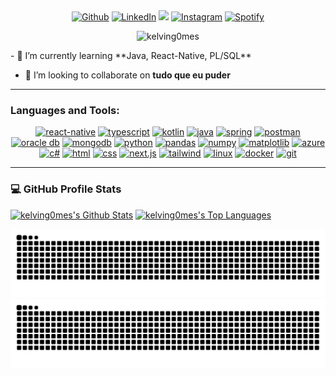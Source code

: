 
  
<div align="center">
  <a href="https://github.com/kelving0mes" target="_blank"><img src="https://img.shields.io/badge/GitHub-%233C3C3D.svg?&style=flat-square&logo=github&logoColor=white" alt="Github"></a>
  <a href="https://www.linkedin.com/in/kelving0mes/" target="_blank"><img src="https://img.shields.io/badge/LinkedIn-%230077B5.svg?&style=flat-square&logo=linkedin&logoColor=white" alt="LinkedIn"></a>
  <a href="mailto:kelvingomes04@gmail.com?subject=Hello%20kelving0mes,%20From%20Github"><img src="https://img.shields.io/badge/Gmail-%23D14836.svg?&style=flat-square&&logo=gmail&logoColor=white" /></a>
  <a href="https://www.instagram.com/kelving0mes/" target="_blank"><img src="https://img.shields.io/badge/Instagram-%23DD2A7B.svg?&style=flat-square&logo=instagram&logoColor=white" alt="Instagram"></a>
  <a href="https://open.spotify.com/playlist/37i9dQZF1DWYfNJLV7OBMA" target="_blank"><img src="https://img.shields.io/badge/Spotify-%2325BE48.svg?&style=flat-square&logo=spotify&logoColor=white" alt="Spotify"></a>
  <p align="center"> <img src="https://komarev.com/ghpvc/?username=kelving0mes&label=Profile%20views&color=0e75b6&style=flat" alt="kelving0mes" /> </p>
</div>
</h2>
- 🌱 I’m currently learning **Java, React-Native, PL/SQL**

- 👯 I’m looking to collaborate on **tudo que eu puder**
<p align="left">
</p>
<hr>
<h3 align="left">Languages and Tools:</h3>
<div align="center">
  
  <a href="https://reactnative.dev/" target="_blank"> <img width=40 height=40 src="https://cdn.jsdelivr.net/gh/devicons/devicon@latest/icons/react/react-original.svg" alt="react-native"></a>
  <a href="https://www.typescriptlang.org/" target="_blank"> <img width=40 height=40 src="https://cdn.jsdelivr.net/gh/devicons/devicon@latest/icons/typescript/typescript-original.svg" alt="typescript"></a>
  <a href="https://kotlinlang.org/" target="_blank"> <img width=40 height=40 src="https://cdn.jsdelivr.net/gh/devicons/devicon@latest/icons/kotlin/kotlin-original.svg" alt="kotlin"></a>
  <a href="https://www.java.com/pt-BR/" target="_blank"> <img width=40 height=40 src="https://cdn.jsdelivr.net/gh/devicons/devicon@latest/icons/java/java-original-wordmark.svg" alt="java"></a>
  <a href="https://spring.io/" target="_blank"> <img width=40 height=40 src="https://cdn.jsdelivr.net/gh/devicons/devicon@latest/icons/spring/spring-original.svg" alt="spring"></a>
  <a href="https://www.postman.com/" target="_blank"> <img width=40 height=40 src="https://cdn.jsdelivr.net/gh/devicons/devicon@latest/icons/postman/postman-original.svg" alt="postman"></a>
  <a href="https://www.oracle.com/br/database/" target="_blank"> <img width=40 height=40 src="https://cdn.jsdelivr.net/gh/devicons/devicon@latest/icons/oracle/oracle-original.svg" alt="oracle db"></a>
  <a href="" target="_blank"> <img width=40 height=40 src="https://cdn.jsdelivr.net/gh/devicons/devicon@latest/icons/mongodb/mongodb-original.svg" alt="mongodb"></a>
  <a href="https://www.python.org/" target="_blank"> <img width=40 height=40 src="https://cdn.jsdelivr.net/gh/devicons/devicon@latest/icons/python/python-original.svg" alt="python"></a>
  <a href="https://pandas.pydata.org/" target="_blank"> <img width=40 height=40 src="https://cdn.jsdelivr.net/gh/devicons/devicon@latest/icons/pandas/pandas-original.svg" alt="pandas"></a>
  <a href="https://numpy.org/" target="_blank"> <img width=40 height=40 src="https://cdn.jsdelivr.net/gh/devicons/devicon@latest/icons/numpy/numpy-original.svg" alt="numpy"></a>
  <a href="https://matplotlib.org/" target="_blank"> <img width=40 height=40 src="https://cdn.jsdelivr.net/gh/devicons/devicon@latest/icons/matplotlib/matplotlib-original.svg" alt="matplotlib"></a>
  <a href="https://azure.microsoft.com/pt-br/" target="_blank"> <img width=40 height=40 src="https://cdn.jsdelivr.net/gh/devicons/devicon@latest/icons/azure/azure-original.svg" alt="azure"></a>
  <a href="https://dotnet.microsoft.com/pt-br/languages/csharp" target="_blank"> <img width=40 height=40 src="https://cdn.jsdelivr.net/gh/devicons/devicon@latest/icons/csharp/csharp-original.svg" alt="c#"></a>
  <a href="https://developer.mozilla.org/pt-BR/docs/Web/HTML" target="_blank"> <img width=40 height=40 src="https://cdn.jsdelivr.net/gh/devicons/devicon@latest/icons/html5/html5-original.svg" alt="html"></a>
  <a href="https://developer.mozilla.org/pt-BR/docs/Web/CSS" target="_blank"> <img width=40 height=40 src="https://cdn.jsdelivr.net/gh/devicons/devicon@latest/icons/css3/css3-original.svg" alt="css"></a>
  <a href="https://nextjs.org/" target="_blank"> <img width=40 height=40 src="https://cdn.jsdelivr.net/gh/devicons/devicon@latest/icons/nextjs/nextjs-original.svg" alt="next.js"></a>
  <a href="https://tailwindcss.com/" target="_blank"> <img width=40 height=40 src="https://cdn.jsdelivr.net/gh/devicons/devicon@latest/icons/tailwindcss/tailwindcss-original.svg" alt="tailwind"></a>
  <a href="https://www.linux.org/" target="_blank"> <img width=40 height=40 src="https://cdn.jsdelivr.net/gh/devicons/devicon@latest/icons/linux/linux-original.svg" alt="linux"></a>
  <a href="https://www.docker.com/" target="_blank"> <img width=40 height=40 src="https://cdn.jsdelivr.net/gh/devicons/devicon@latest/icons/docker/docker-original.svg" alt="docker"></a>
  <a href="https://git-scm.com/" target="_blank"> <img width=40 height=40 src="https://cdn.jsdelivr.net/gh/devicons/devicon@latest/icons/git/git-original.svg" alt="git"></a>
</div>
<hr>

<h3>💻 GitHub Profile Stats</h3>

  <!-- https://github.com/kelving0mes/github-readme-stats -->
  <a href="https://github.com/kelving0mes/github-readme-stats"><img alt="kelving0mes's Github Stats" src="https://denvercoder1-github-readme-stats.vercel.app/api/?username=kelving0mes&show_icons=true&include_all_commits=true&count_private=true&theme=react&hide_border=true&bg_color=1F222E&title_color=F85D7F&icon_color=F8D866" height="192px"/></a>
  <a href="https://github.com/kelving0mes/github-readme-stats"><img alt="kelving0mes's Top Languages" src="https://denvercoder1-github-readme-stats.vercel.app/api/top-langs/?username=kelving0mes&langs_count=8&layout=compact&theme=react&hide_border=true&bg_color=1F222E&title_color=F85D7F&icon_color=F8D866&hide=Jupyter%20Notebook,Roff" height="192px"/></a>
  <br/>
  

<div align="center">
    <!-- Contribution Heatmap with Snake Animation -->
    <img src="https://github.com/cheehwatang/cheehwatang/blob/output/ocean.svg?color_snake=#15F8EB&color_dots=#bfd6f6,#8dbdff,#64a1f4,#4b91f1,#3c7dd9#gh-dark-mode-only" alt="Snake animation">
    <img src="https://github.com/cheehwatang/cheehwatang/blob/output/github-snake.svg?color_snake=#00FC58#gh-light-mode-only" alt="Snake animation">
</div>
